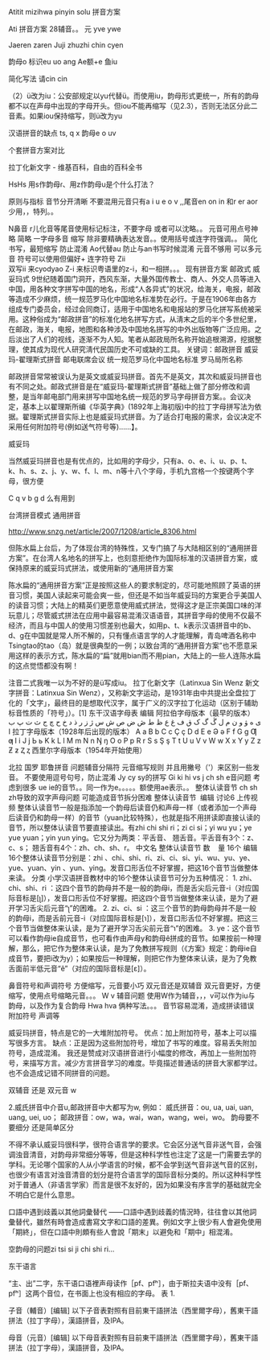 Atitit mizihwa pinyin solu 拼音方案

Ati 拼音方案
28辅音。。
元 yve ywe

Jaeren  zaren
Juji  zhuzhi  chin   cyen 

韵母o 标识eu uo ang 
Ae额+e
鱼iu  

简化写法  请cin   cin

（2）ü改为iu：公安部规定以yu代替ü。而使用iu，韵母形式更统一，所有的韵母都不以在声母中出现的字母开头。但iou不能再缩写（见2.3），否则无法区分此二音素。如果iou保持缩写，则ü改为yu

汉语拼音的缺点 ts,  q x  韵母e o uv 

个套拼音方案对比

拉丁化新文字 - 维基百科，自由的百科全书



HsHs
用s作韵母ɾ、用z作韵母u是个什么打法？


原则与指标
音节分开清晰
不要混用元音只有a i u e o v ,,尾音en on in 和r er aor少用，，特列。。

N鼻音 r儿化音等尾音使用标记标注，不要字母
或者可以沈略。。
元音可用点号神略
简略 一字母多音 缩写
除非要精确表达发音。。使用括号或连字符强调。。
简化书写，最短缩写
防止混淆
Ao代替au  防止与an书写时候混淆
元音不够用 可以多元音
符号可以使用但偏好+ 连字符号
Zii   
双写ii 来cyodyao
Z-i 来标识粤语里的z-i，和一相拼。。。
现有拼音方案  邮政式  威妥玛式
9世纪随着国门洞开，西风东渐，大量外国传教士、商人、外交人员等进入中国，用各种文字拼写中国的地名，形成“人各异式”的状况，给海关，电报，邮政等造成不少麻烦，统一规范罗马化中国地名标准势在必行。于是在1906年由各方组成专门委员会，经过会同商订，适用于中国地名和电报站的罗马化拼写系统被采用。这种俗成为“邮政拼音”的标准化地名拼写方式，从淸末之后的半个多世纪里，在邮政，海关，电报，地图和各种涉及中国地名拼写的中外出版物等广泛应用。之后淡出了人们的视线，逐渐不为人知。笔者从邮政局所名称开始追根溯源，挖据整理，使其成为现代人研究淸代民国历史不可或缺的工具。
关键词：邮政拼音 威妥玛-翟理斯式拼音 邮电联席会议 统一规范罗马化中国地名标准 罗马局所名称



邮政拼音常常被误认为是英文或威妥玛拼音。首先不是英文，其次和威妥玛拼音也有不同之处。邮政式拼音是在“威妥玛-翟理斯式拼音”基础上做了部分修改和调整，是当年邮电部门用来拼写中国地名统一规范的罗马字母拼音方案。。会议决定，基本上以翟理斯所编《华英字典》(1892年上海初版)中的拉丁字母拼写法为依据。翟理斯式拼音实际上也是威妥玛式拼音。为了适合打电报的需求，会议决定不采用任何附加符号(例如送气符号等)……】。 


威妥玛

当然威妥玛拼音也是有优点的，比如用的字母少，只有a、o、e、i、u、p、t、k、h、s、z、j、y、w、f、l、m、n等十八个字母，手机九宫格一个按键两个字母，很方便

C q v b g d 么有用到

台湾拼音模式  通用拼音

http://www.snzg.net/article/2007/1208/article_8306.html

但陈水扁上台后，为了体现台湾的特殊性，又专门搞了与大陆相区别的“通用拼音方案”。在台湾人名地名的拼写上，也刻意拒绝作为国际标准的汉语拼音方案，或保持原来的威妥玛式拼法，或使用新的“通用拼音方案

陈水扁的“通用拼音方案”正是按照这些人的要求制定的，尽可能地照顾了英语的拼音习惯，美国人读起来可能会爽一些，但还是不如当年威妥玛的方案更合乎美国人的读音习惯；大陆上的精英们更愿意使用威式拼法，觉得这才是正宗美国口味的洋玩意儿；尽管威式拼法在应用中最容易混淆汉语语音，其拼音字母的使用不仅最不经济，而且与中国人的使用习惯差别也最大，如用p、t、k表示汉语拼音中的b、d、g在中国就是常人所不解的，只有懂点语言学的人才能理解，青岛啤酒名称中Tsingtao的tao（岛）就是很典型的一例；以致台湾的“通用拼音方案”也不愿意采用这样的表示方式，陈水扁的“扁”就用bian而不用pian，大陆上的一些人连陈水扁的这点觉悟都没有啊！

注音二式我唯一以为不好的是ü写成iu。
拉丁化新文字（Latinxua Sin Wenz
新文字拼音：Latinxua Sin Wenz），又称新文字运动，是1931年由中共提出全盘拉丁化的「文字」，最终目的是想取代汉字，属于广义的汉字拉丁化运动（区别于辅助标音性质的「符号」）。[1]
东干汉语字母表
编辑
阿拉伯字母版本（最早的版本）
ى ه ۋ و ن م ل ڴ گ ک ق ف غ ﻉ ﻅ ﻁ ڞ ﺽ ﺹ ش س ژ ز ر ﺫ د خ ﺡ چ ﺝ ث ﺕ پ ب ا
拉丁字母版本（1928年后出现的版本）
A a B b C c Ç ç D d E e Ə ə F f G g Ƣ ƣ I i J j Ь ь K k L l M m N n
Ŋ ŋ O o P p R r S s Ş ş T t U u V v W w X x Y y Z z Ƶ ƶ Ⱬ ⱬ
西里尔字母版本（1954年开始使用）


北拉 国罗
耶鲁拼音
问题辅音分隔符
元音缩写规则
并且用撇号（'）来区别一些发音。
不要使用逗号句号，防止混淆
Jy cy sy的拼写
Gi ki hi  vs j ch sh
e音问题
考虑到很多 ue ie的音节。。同一作为e。。。。。额使用ae表示。。
整体认读音节
ch sh zh导致的双字声母问题
可能造成音节拆分困难
整体认读音节
 编辑 讨论6 上传视频
整体认读音节一般是指添加一个韵母后读音仍和声母一样（或者添加一个声母后读音仍和韵母一样）的音节（yuan比较特殊），也就是指不用拼读即直接认读的音节，所以整体认读音节要直接读出。有zhi chi shi ri；zi ci si；yi wu yu；ye yue yuan；yin yun ying。它又分为两类：平舌音、 翘舌音。平舌音有3个：z、c、s； 翘舌音有4个：zh、ch、sh、r。
中文名
整体认读音节
数    量
16个
  编辑
16个整体认读音节分别是：zhi 、chi、shi、ri、zi、ci、si、yi、wu、yu、ye、yue、yuan、yin 、yun、ying。发音口形舌位不好掌握，把这16个音节当做整体来读。
分类
小学汉语拼音教材中的16个整体认读音节可分为五种情况：
1.
zhi、chi、shi、ri ：这四个音节的韵母并不是一般的韵母i，而是舌尖后元音-i（对应国际音标是[ʅ]），发音口形舌位不好掌握。把这四个音节当做整体来认读，是为了避开学习舌尖后元音“ʅ”的困难。
2.
zi、ci、si ：这三个音节的韵母韵母并不是一般的韵母i，而是舌前元音-i（对应国际音标是[ɿ]），发音口形舌位不好掌握。把这三个音节当做整体来认读，是为了避开学习舌尖前元音“ɿ”的困难。
3.
ye：这个音节可以看作韵母ie自成音节，也可看作由声母y和韵母ê拼成的音节。如果按前一种理解，那么，把它作为整体来认读，是为了免教拼写规则（《方案》规定：韵母ie自成音节，要把i改为y）；如果按后一种理解，则把它作为整体来认读，是为了免教舌面前半低元音“ê”（对应的国际音标是[ɛ]）。

鼻音符号和声调符号
方便缩写，元音要小巧
双元音还是双辅音
双元音更好，方便缩写，使用点号缩略元音。。。
W v 辅音问题
使用W作为辅音，，，v可以作为iu与韵母，以及作为复合韵母
Hwa  hva  俩种写法。。。
音节容易混淆，造成拼读错误
附加符号 声调等

威妥玛拼音，特点是它的一大堆附加符号。
优点：加上附加符号，基本上可以描写很多方言。
缺点：正是因为这些附加符号，增加了书写的难度。容易丢失附加符号，造成混淆。
我还是赞成对汉语拼音进行小幅度的修改，再加上一些附加符号，来描写方言。减少方言拼音学习的难度。毕竟描述普通话的拼音大家都学过。也不会造成记错不同拼音的问题。


 

双辅音 还是 双元音 w

2.威氏拼音中介音u,邮政拼音中大都写为w, 例如：
威氏拼音：ou, ua, uai, uan, uang, uei, uo；
邮政拼音：ow，wa，wai，wan，wang，wei，wo。
韵母要不要细分  还是简单区分

不得不承认威妥玛很科学，很符合语言学的要求。它会区分送气音非送气音，会强调浊音清音，对韵母非常细分等等，但是这种科学性也注定了这是一门需要去学的学科。无论哪个国家的人从小学语言的时候，都不会学到送气音非送气音的区别，也很少有语言对浊音清音的划分是符合语言学的国际音标分类的。所以这种科学性对于普通人（非语言学家）而言是很不友好的，因为如果没有序言学的基础就完全不明白它是什么意思。

口語中遇到歧義以其他詞彙替代
——口語中遇到歧義的情況時，往往會以其他詞彙替代，雖然有時會造成書寫文字和口語的差異。例如文字上很少有人會避免使用「期終」，但在口語中則頗有些人會說「期末」以避免和「期中」相混淆。


空韵母的问题zi tsi si ji chi shi ri...

 东干语言

“主、出”二字，东干语口语裡声母读作［pf、pfʰ］，由于斯拉夫语中没有［pf、pfʰ］这两个音位，在书面上也没有相应的字母。
表 1.


子音（輔音）[编辑]
以下子音表對照有目前東干語拼法（西里爾字母），舊東干語拼法（拉丁字母），漢語拼音，及IPA。


母音（元音）[编辑]
以下母音表對照有目前東干語拼法（西里爾字母），舊東干語拼法（拉丁字母），漢語拼音，及IPA。

